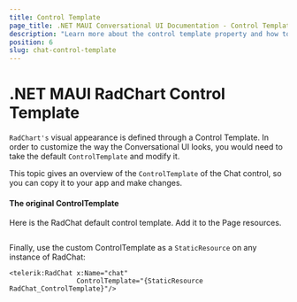 ```yaml
---
title: Control Template
page_title: .NET MAUI Conversational UI Documentation - Control Template
description: "Learn more about the control template property and how to modify it."
position: 6
slug: chat-control-template
---
```


# .NET MAUI RadChart Control Template

`RadChart's` visual appearance is defined through a Control Template. In order to customize the way the Conversational UI looks, you would need to take the default `ControlTemplate` and modify it.

This topic gives an overview of the `ControlTemplate` of the Chat control, so you can copy it to your app and make changes.

#### The original ControlTemplate

Here is the RadChat default control template. Add it to the Page resources.

```XAML

```


Finally, use the custom ControlTemplate as a `StaticResource` on any instance of RadChat:

```XAML
<telerik:RadChat x:Name="chat"
				 ControlTemplate="{StaticResource RadChat_ControlTemplate}"/>
```
